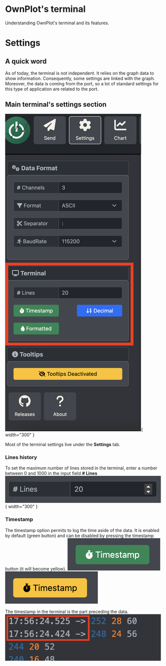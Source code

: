 # OwnPlot's terminal
Understanding OwnPlot's terminal and its features.

# Settings
## A quick word
As of today, the terminal is not independent. It relies on the graph data to show information.
Consequently, some settings are linked with the graph. Moreover, the data is coming from the port, so a lot of standard settings for this type of application are related to the port.

## Main terminal's settings section
![Main terminal settings](../imgs/OwnPlot_terminal_settings.png){ width="300" }

Most of the terminal settings live under the **Settings** tab.

### Lines history
To set the maximum number of lines stored in the terminal, enter a number between 0 and 1000 in the input field **# Lines**
![terminal lines](../imgs/OwnPlot_terminal_lines.png){ width="300" }

### Timestamp
The timestamp option permits to log the time aside of the data.
It is enabled by default (green button) and can be disabled by pressing the timestamp button (it will become yellow).
![terminal lines](../imgs/OwnPlot_terminal_timestamp_button_on.png)![terminal lines](../imgs/OwnPlot_terminal_timestamp_button_off.png)

The timestamp in the terminal is the part preceding the data.
![terminal timestamp](../imgs/OwnPlot_terminal_with_without_timestamp.png)